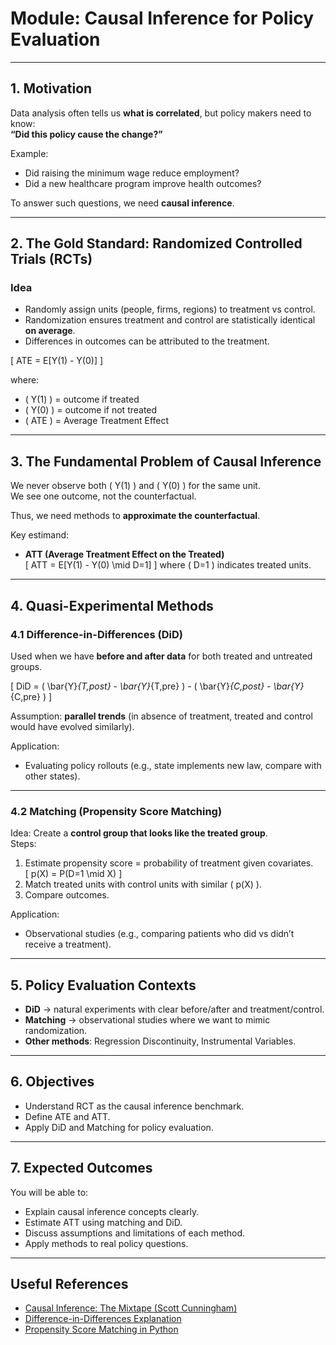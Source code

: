 # Module: Causal Inference for Policy Evaluation

---

## 1. Motivation
Data analysis often tells us **what is correlated**, but policy makers need to know:  
**“Did this policy cause the change?”**  

Example:  
- Did raising the minimum wage reduce employment?  
- Did a new healthcare program improve health outcomes?  

To answer such questions, we need **causal inference**.  

---

## 2. The Gold Standard: Randomized Controlled Trials (RCTs)

### Idea
- Randomly assign units (people, firms, regions) to treatment vs control.  
- Randomization ensures treatment and control are statistically identical **on average**.  
- Differences in outcomes can be attributed to the treatment.  

\[
ATE = E[Y(1) - Y(0)]
\]

where:  
- \( Y(1) \) = outcome if treated  
- \( Y(0) \) = outcome if not treated  
- \( ATE \) = Average Treatment Effect  

---

## 3. The Fundamental Problem of Causal Inference
We never observe both \( Y(1) \) and \( Y(0) \) for the same unit.  
We see one outcome, not the counterfactual.  

Thus, we need methods to **approximate the counterfactual**.  

Key estimand:  
- **ATT (Average Treatment Effect on the Treated)**  
\[
ATT = E[Y(1) - Y(0) \mid D=1]
\]
where \( D=1 \) indicates treated units.  

---

## 4. Quasi-Experimental Methods

### 4.1 Difference-in-Differences (DiD)
Used when we have **before and after data** for both treated and untreated groups.

\[
DiD = ( \bar{Y}_{T,post} - \bar{Y}_{T,pre} ) - ( \bar{Y}_{C,post} - \bar{Y}_{C,pre} )
\]

Assumption: **parallel trends** (in absence of treatment, treated and control would have evolved similarly).  

Application:  
- Evaluating policy rollouts (e.g., state implements new law, compare with other states).  

---

### 4.2 Matching (Propensity Score Matching)
Idea: Create a **control group that looks like the treated group**.  
Steps:  
1. Estimate propensity score = probability of treatment given covariates.  
\[
p(X) = P(D=1 \mid X)
\]  
2. Match treated units with control units with similar \( p(X) \).  
3. Compare outcomes.  

Application:  
- Observational studies (e.g., comparing patients who did vs didn’t receive a treatment).  

---

## 5. Policy Evaluation Contexts
- **DiD** → natural experiments with clear before/after and treatment/control.  
- **Matching** → observational studies where we want to mimic randomization.  
- **Other methods**: Regression Discontinuity, Instrumental Variables.  

---

## 6. Objectives
- Understand RCT as the causal inference benchmark.  
- Define ATE and ATT.  
- Apply DiD and Matching for policy evaluation.  

---

## 7. Expected Outcomes
You will be able to:
- Explain causal inference concepts clearly.  
- Estimate ATT using matching and DiD.  
- Discuss assumptions and limitations of each method.  
- Apply methods to real policy questions.  

---

## Useful References
- [Causal Inference: The Mixtape (Scott Cunningham)](https://mixtape.scunning.com/)  
- [Difference-in-Differences Explanation](https://www.sciencedirect.com/science/article/pii/S0304407620301491)  
- [Propensity Score Matching in Python](https://medium.com/@outside2nd/propensity-score-matching-in-python-step-by-step-d0f9cfac91d5)  
